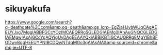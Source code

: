 # sikuyakufa
https://www.google.com/search?q=deathdate%2Ccom&amp;oq=death&amp;gs_lcrp=EgZjaHJvbWUqCAgAEEUYJxg7MggIABBFGCcYOzIMCAEQRRg5GLEDGIAEMg0IAhAuGNQCGLEDGIAEMgwIAxAjGCcYgAQYigUyDAgEEAAYQxiABBiKBTIGCAUQRRg8MgYIBhBFGDwyBggHEEUYPNIBCDQwNTdqMGo3qAIAsAIA&amp;sourceid=chrome&amp;ie=UTF-8
